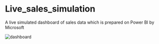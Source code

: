 # Live_sales_simulation
A live simulated dashboard of sales data which is prepared on Power BI by Microsoft

![dashboard](https://github.com/vinu1A23/Live_sales_simulation/assets/81124258/4f5d642f-f4bb-4a2a-b4fa-ca49c63049e3)
